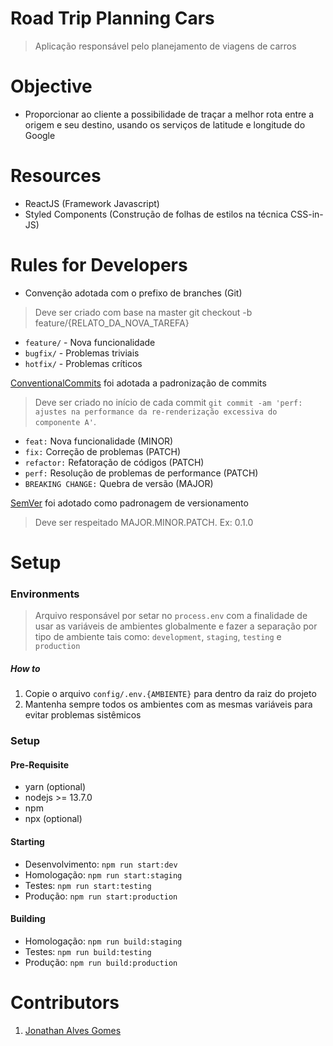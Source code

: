 # Road Trip Planning Cars

> Aplicação responsável pelo planejamento de viagens de carros

# Objective

- Proporcionar ao cliente a possibilidade de traçar a melhor rota entre a origem e seu destino, usando os serviços de latitude e longitude do Google

# Resources

- ReactJS (Framework Javascript)
- Styled Components (Construção de folhas de estilos na técnica CSS-in-JS)

# Rules for Developers

- Convenção adotada com o prefixo de branches (Git)

> Deve ser criado com base na master git checkout -b feature/{RELATO_DA_NOVA_TAREFA}

- `feature/` - Nova funcionalidade
- `bugfix/` - Problemas triviais
- `hotfix/` - Problemas críticos

[ConventionalCommits](https://www.conventionalcommits.org/pt-br/v1.0.0-beta.4) foi adotada a padronização de commits

> Deve ser criado no início de cada commit `git commit -am 'perf: ajustes na performance da re-renderização excessiva do componente A'`.

- `feat:` Nova funcionalidade (MINOR)
- `fix:` Correção de problemas (PATCH)
- `refactor:` Refatoração de códigos (PATCH)
- `perf:` Resolução de problemas de performance (PATCH)
- `BREAKING CHANGE:` Quebra de versão (MAJOR)

[SemVer](https://semver.org/) foi adotado como padronagem de versionamento

> Deve ser respeitado MAJOR.MINOR.PATCH. Ex: 0.1.0

# Setup

### Environments

> Arquivo responsável por setar no `process.env` com a finalidade de usar as variáveis de ambientes globalmente e fazer a separação por tipo de ambiente tais como: `development`, `staging`, `testing` e `production`

##### How to

1. Copie o arquivo `config/.env.{AMBIENTE}` para dentro da raiz do projeto
2. Mantenha sempre todos os ambientes com as mesmas variáveis para evitar problemas sistêmicos

### Setup

#### Pre-Requisite

- yarn (optional)
- nodejs >= 13.7.0
- npm
- npx (optional)

#### Starting

- Desenvolvimento: `npm run start:dev`
- Homologação: `npm run start:staging`
- Testes: `npm run start:testing`
- Produção: `npm run start:production`

#### Building

- Homologação: `npm run build:staging`
- Testes: `npm run build:testing`
- Produção: `npm run build:production`

# Contributors

1. [Jonathan Alves Gomes](https://github.com/jonathangomes17)
